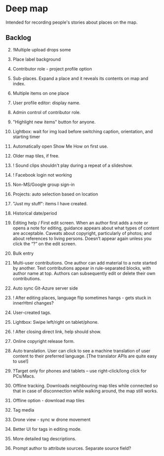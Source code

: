 # Deep map

Intended for recording people's stories about places on the map.

## Backlog
2. !Multiple upload drops some
1. Place label background
2. Contributor role - project profile option
2. Sub-places. Expand a place and it reveals its contents on map and index.
13. Multiple items on one place
2. User profile editor: display name.
8. Admin control of contributor role.

8. "Highlight new items" button for anyone.
1. Lightbox: wait for img load before switching caption, orientation, and starting timer

17. Automatically open Show Me How on first use.
2. Older map tiles, if free.

14. ! Sound clips shouldn't play during a repeat of a slideshow.
18.	! Facebook login not working
1. Non-MS/Google group sign-in
3. Projects: auto selection based on location
19. "Just my stuff": items I have created.
13. Historical date/period
17.	Editing help / First edit screen. When an author first adds a note or opens a note for editing, guidance appears about what types of content are acceptable. Caveats about copyright, particularly of photos; and about references to living persons. Doesn’t appear again unless you click the “?” on the edit screen.
1. Bulk entry

24.	Multi-user contributions. One author can add material to a note started by another. Text contributions appear in rule-separated blocks, with author name at top. Authors can subsequently edit or delete their own contributions. 
14.	Auto sync Git-Azure server side
14. ! After editing places, language flip sometimes hangs - gets stuck in innerHtml changes?
14. User-created tags.

16.	Lightbox: Swipe left/right on tablet/phone.
17. ! After closing direct link, help should show.
10. Online copyright release form.
21.	Auto translation. User can click to see a machine translation of user content to their preferred language. [The translator APIs are quite easy to use!]
27.	?Target only for phones and tablets – use right-click/long click for PCs/Macs.
31.	Offline tracking. Downloads neighbouring map tiles while connected so that in case of disconnection while walking around, the map still works.
35. Offline option - download map tiles
36. Tag media
37. Drone view - sync w drone movement
41. Better UI for tags in editing mode.
44. More detailed tag descriptions.
25.	Prompt author to attribute sources. Separate source field? 
